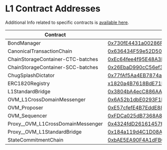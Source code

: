# L1 Contract Addresses

Additional Info related to specific contracts is [available here](https://github.com/ethereum-optimism/optimism/tree/56961f9208af8a43a25a138cce21ef488c418141/packages/contracts/docs).

| Contract                             | Address                                                                                                                                           |
| ------------------------------------ | ------------------------------------------------------------------------------------------------------------------------------------------------- |
| BondManager                          | [0x730fE4431a00286Ff8dc7E9B03c661E63Ef05121](https://blockscout.com/xdai/mainnet/address/0x730fE4431a00286Ff8dc7E9B03c661E63Ef05121/transactions) |
| CanonicalTransactionChain            | [0x636434F59e52D50423bD8272FEB3B2bff5dF586b](https://blockscout.com/xdai/mainnet/address/0x636434F59e52D50423bD8272FEB3B2bff5dF586b/transactions) |
| ChainStorageContainer-CTC-batches    | [0xEc64fee4f95E48A3BAd799A5912F183d222086A8](https://blockscout.com/xdai/mainnet/address/0xEc64fee4f95E48A3BAd799A5912F183d222086A8/transactions) |
| ChainStorageContainer-SCC-batches    | [0x26EbaD990cC56ef36166d1C4114CEF25F024b75D](https://blockscout.com/xdai/mainnet/address/0x26EbaD990cC56ef36166d1C4114CEF25F024b75D/transactions) |
| ChugSplashDictator                   | [0x77fAf5Aa4EB7874a676F773fc308e0FD8e9400f7](https://blockscout.com/xdai/mainnet/address/0x77fAf5Aa4EB7874a676F773fc308e0FD8e9400f7/transactions) |
| ERC1820Registry                      | [x1820a4B7618BdE71Dce8cdc73aAB6C95905faD24](https://blockscout.com/xdai/mainnet/address/0x1820a4B7618BdE71Dce8cdc73aAB6C95905faD24/transactions)  |
| L1StandardBridge                     | [0x3804bA4ecC886AAe91A6D57dE880616E17C8269C](https://blockscout.com/xdai/mainnet/address/0x3804bA4ecC886AAe91A6D57dE880616E17C8269C/transactions) |
| OVM\_L1CrossDomainMessenger          | [0x6A52b1dbE0293F1ba1bc136b0f8C8f0395F940b9](https://blockscout.com/xdai/mainnet/address/0x6A52b1dbE0293F1ba1bc136b0f8C8f0395F940b9/transactions) |
| OVM\_Proposer                        | [0xE57cfefE4B7EddE88af28d4ffB3BD63b272f578A](https://blockscout.com/xdai/mainnet/address/0xE57cfefE4B7EddE88af28d4ffB3BD63b272f578A/transactions) |
| OVM\_Sequencer                       | [0xFDCa025dB7368A84deeCc0d82598eB90638D52DF](https://blockscout.com/xdai/mainnet/address/0xFDCa025dB7368A84deeCc0d82598eB90638D52DF/transactions) |
| Proxy\_\_OVM\_L1CrossDomainMessenger | [0x4324fdD26161457f4BCc1ABDA87709d3Be8Fd10E](https://blockscout.com/xdai/mainnet/address/0x4324fdD26161457f4BCc1ABDA87709d3Be8Fd10E/transactions) |
| Proxy\_\_OVM\_L1StandardBridge       | [0x184a119d4C1D08A459FCfBFe7ECc051c163B4c80](https://blockscout.com/xdai/mainnet/address/0x184a119d4C1D08A459FCfBFe7ECc051c163B4c80/transactions) |
| StateCommitmentChain                 | [0xbAE5EA90F4A1dFBC1b0D145453f371E06287a6D8](https://blockscout.com/xdai/mainnet/address/0xbAE5EA90F4A1dFBC1b0D145453f371E06287a6D8/transactions) |
